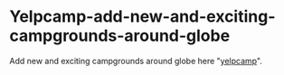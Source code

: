# Yelpcamp-add-new-and-exciting-campgrounds-around-globe
Add new and exciting campgrounds around globe here
"<a href="https://stark-badlands-13570.herokuapp.com/">yelpcamp<a>".

